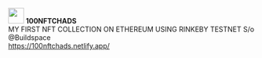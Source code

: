 <img src="https://user-images.githubusercontent.com/54123008/144336087-246561c9-6151-4579-b0b6-189d0700ccd0.png" width="32px"> <b>100NFTCHADS</b>  <br> 
MY FIRST NFT COLLECTION ON ETHEREUM USING RINKEBY TESTNET S/o @Buildspace<br>
https://100nftchads.netlify.app/
